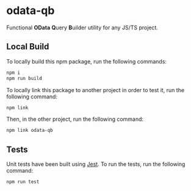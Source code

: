 # odata-qb

Functional **OData** **Q**uery **B**uilder utility for any JS/TS project.

## Local Build

To locally build this npm package, run the following commands:

```bash
npm i
npm run build
```

To locally link this package to another project in order to test it, run the following command:

```bash
npm link
```

Then, in the other project, run the following command:

```bash
npm link odata-qb
```

## Tests

Unit tests have been built using [Jest](https://jestjs.io/). To run the tests, run the following command:

```bash
npm run test
```
